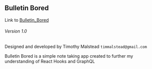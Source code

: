 ## Bulletin Bored

Link to [Bulletin_Bored](https://bulletinbored.herokuapp.com/)

###### Version 1.0

Designed and developed by Timothy Malstead
`timmalstead@gmail.com`

Bulletin Bored is a simple note taking app created to further my understanding of React Hooks and GraphQL
